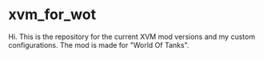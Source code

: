 # xvm_for_wot
Hi. This is the repository for the current XVM mod versions and my custom configurations. The mod is made for "World Of Tanks".
